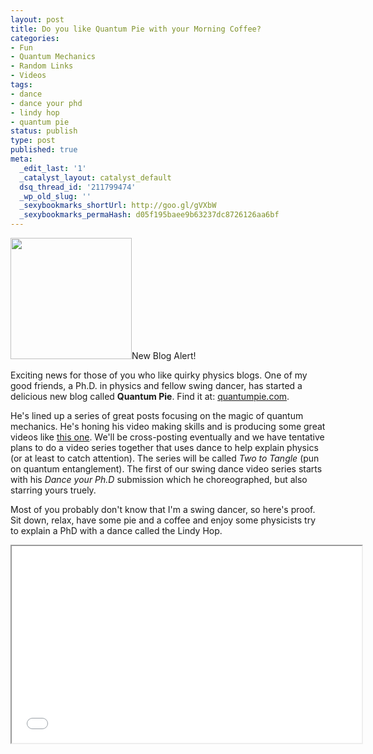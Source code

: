```yaml
---
layout: post
title: Do you like Quantum Pie with your Morning Coffee?
categories:
- Fun
- Quantum Mechanics
- Random Links
- Videos
tags:
- dance
- dance your phd
- lindy hop
- quantum pie
status: publish
type: post
published: true
meta:
  _edit_last: '1'
  _catalyst_layout: catalyst_default
  dsq_thread_id: '211799474'
  _wp_old_slug: ''
  _sexybookmarks_shortUrl: http://goo.gl/gVXbW
  _sexybookmarks_permaHash: d05f195baee9b63237dc8726126aa6bf
---
```

<img class="alignright" title="Quantum Pie" src="http://www.quantumpie.com/wp-content/themes/dynamik/css/images/pie-footer-web.png" alt="" width="194" height="194" />New Blog Alert!

Exciting news for those of you who like quirky physics blogs. One of my good friends, a Ph.D. in physics and fellow swing dancer, has started a delicious new blog called <strong>Quantum Pie</strong>. Find it at: <a href="http://quantumpie.com">quantumpie.com</a>.

He's lined up a series of great posts focusing on the magic of quantum mechanics. He's honing his video making skills and is producing some great videos like <a href="http://www.quantumpie.com/what-is-quantum-entanglement/">this one</a>. We'll be cross-posting eventually and we have tentative plans to do a video series together that uses dance to help explain physics (or at least to catch attention). The series will be called <em>Two to Tangle</em> (pun on quantum entanglement). The first of our swing dance video series starts with his <em>Dance your Ph.D</em> submission which he choreographed, but also starring yours truely.

Most of you probably don't know that I'm a swing dancer, so here's proof. Sit down, relax, have some pie and a coffee and enjoy some physicists try to explain a PhD with a dance called the Lindy Hop.

<iframe width="560" height="315" src="//www.youtube.com/embed/TkldqHzBedg"></iframe>
